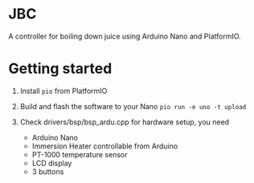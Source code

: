 # JBC

A controller for boiling down juice using Arduino Nano and PlatformIO.

# Getting started

1. Install `pio` from PlatformIO

2. Build and flash the software to your Nano `pio run -e uno -t upload`

3. Check drivers/bsp/bsp_ardu.cpp for hardware setup, you need

   * Arduino Nano
   * Immersion Heater controllable from Arduino
   * PT-1000 temperature sensor
   * LCD display 
   * 3 buttons
